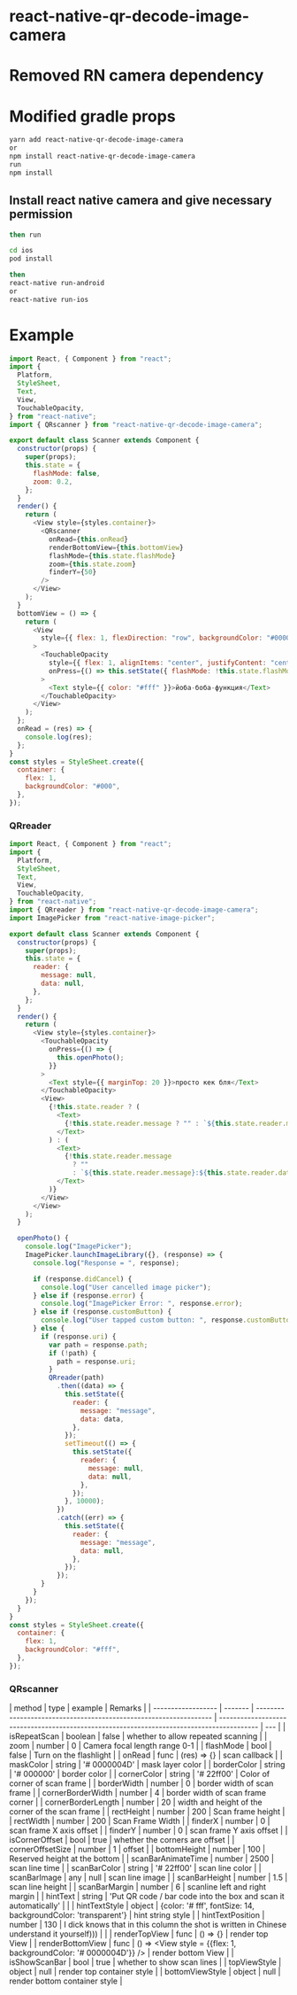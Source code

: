 # react-native-qr-decode-image-camera

# Removed RN camera dependency

# Modified gradle props

```bash
yarn add react-native-qr-decode-image-camera
or
npm install react-native-qr-decode-image-camera
run
npm install
```

## Install react native camera and give necessary permission

```bash
then run

cd ios
pod install
```

```bash
then
react-native run-android
or
react-native run-ios

```

# Example

```javascript
import React, { Component } from "react";
import {
  Platform,
  StyleSheet,
  Text,
  View,
  TouchableOpacity,
} from "react-native";
import { QRscanner } from "react-native-qr-decode-image-camera";

export default class Scanner extends Component {
  constructor(props) {
    super(props);
    this.state = {
      flashMode: false,
      zoom: 0.2,
    };
  }
  render() {
    return (
      <View style={styles.container}>
        <QRscanner
          onRead={this.onRead}
          renderBottomView={this.bottomView}
          flashMode={this.state.flashMode}
          zoom={this.state.zoom}
          finderY={50}
        />
      </View>
    );
  }
  bottomView = () => {
    return (
      <View
        style={{ flex: 1, flexDirection: "row", backgroundColor: "#0000004D" }}
      >
        <TouchableOpacity
          style={{ flex: 1, alignItems: "center", justifyContent: "center" }}
          onPress={() => this.setState({ flashMode: !this.state.flashMode })}
        >
          <Text style={{ color: "#fff" }}>йоба-боба-функция</Text>
        </TouchableOpacity>
      </View>
    );
  };
  onRead = (res) => {
    console.log(res);
  };
}
const styles = StyleSheet.create({
  container: {
    flex: 1,
    backgroundColor: "#000",
  },
});
```

### QRreader

```javascript
import React, { Component } from "react";
import {
  Platform,
  StyleSheet,
  Text,
  View,
  TouchableOpacity,
} from "react-native";
import { QRreader } from "react-native-qr-decode-image-camera";
import ImagePicker from "react-native-image-picker";

export default class Scanner extends Component {
  constructor(props) {
    super(props);
    this.state = {
      reader: {
        message: null,
        data: null,
      },
    };
  }
  render() {
    return (
      <View style={styles.container}>
        <TouchableOpacity
          onPress={() => {
            this.openPhoto();
          }}
        >
          <Text style={{ marginTop: 20 }}>просто кек бля</Text>
        </TouchableOpacity>
        <View>
          {!this.state.reader ? (
            <Text>
              {!this.state.reader.message ? "" : `${this.state.reader.message}`}
            </Text>
          ) : (
            <Text>
              {!this.state.reader.message
                ? ""
                : `${this.state.reader.message}:${this.state.reader.data}`}
            </Text>
          )}
        </View>
      </View>
    );
  }

  openPhoto() {
    console.log("ImagePicker");
    ImagePicker.launchImageLibrary({}, (response) => {
      console.log("Response = ", response);

      if (response.didCancel) {
        console.log("User cancelled image picker");
      } else if (response.error) {
        console.log("ImagePicker Error: ", response.error);
      } else if (response.customButton) {
        console.log("User tapped custom button: ", response.customButton);
      } else {
        if (response.uri) {
          var path = response.path;
          if (!path) {
            path = response.uri;
          }
          QRreader(path)
            .then((data) => {
              this.setState({
                reader: {
                  message: "message",
                  data: data,
                },
              });
              setTimeout(() => {
                this.setState({
                  reader: {
                    message: null,
                    data: null,
                  },
                });
              }, 10000);
            })
            .catch((err) => {
              this.setState({
                reader: {
                  message: "message",
                  data: null,
                },
              });
            });
        }
      }
    });
  }
}
const styles = StyleSheet.create({
  container: {
    flex: 1,
    backgroundColor: "#fff",
  },
});
```

### QRscanner

| method             | type    | example                                                           | Remarks                                                                                   |
| ------------------ | ------- | ----------------------------------------------------------------- | ----------------------------------------------------------------------------------------- | --- |
| isRepeatScan       | boolean | false                                                             | whether to allow repeated scanning                                                        |
| zoom               | number  | 0                                                                 | Camera focal length range 0-1                                                             |
| flashMode          | bool    | false                                                             | Turn on the flashlight                                                                    |
| onRead             | func    | (res) => {}                                                       | scan callback                                                                             |
| maskColor          | string  | '# 0000004D'                                                      | mask layer color                                                                          |
| borderColor        | string  | '# 000000'                                                        | border color                                                                              |
| cornerColor        | string  | '# 22ff00'                                                        | Color of corner of scan frame                                                             |
| borderWidth        | number  | 0                                                                 | border width of scan frame                                                                |
| cornerBorderWidth  | number  | 4                                                                 | border width of scan frame corner                                                         |
| cornerBorderLength | number  | 20                                                                | width and height of the corner of the scan frame                                          |
| rectHeight         | number  | 200                                                               | Scan frame height                                                                         |
| rectWidth          | number  | 200                                                               | Scan Frame Width                                                                          |
| finderX            | number  | 0                                                                 | scan frame X axis offset                                                                  |
| finderY            | number  | 0                                                                 | scan frame Y axis offset                                                                  |
| isCornerOffset     | bool    | true                                                              | whether the corners are offset                                                            |
| cornerOffsetSize   | number  | 1                                                                 | offset                                                                                    |
| bottomHeight       | number  | 100                                                               | Reserved height at the bottom                                                             |
| scanBarAnimateTime | number  | 2500                                                              | scan line time                                                                            |
| scanBarColor       | string  | '# 22ff00'                                                        | scan line color                                                                           |
| scanBarImage       | any     | null                                                              | scan line image                                                                           |
| scanBarHeight      | number  | 1.5                                                               | scan line height                                                                          |
| scanBarMargin      | number  | 6                                                                 | scanline left and right margin                                                            |
| hintText           | string  | 'Put QR code / bar code into the box and scan it automatically'   |                                                                                           |
| hintTextStyle      | object  | {color: '# fff', fontSize: 14, backgroundColor: 'transparent'}    | hint string style                                                                         |
| hintTextPosition   | number  | 130                                                               | I dick knows that in this column the shot is written in Chinese understand it yourself))) |     |
| renderTopView      | func    | () => {}                                                          | render top View                                                                           |
| renderBottomView   | func    | () => <View style = {{flex: 1, backgroundColor: '# 0000004D'}} /> | render bottom View                                                                        |
| isShowScanBar      | bool    | true                                                              | whether to show scan lines                                                                |
| topViewStyle       | object  | null                                                              | render top container style                                                                |
| bottomViewStyle    | object  | null                                                              | render bottom container style                                                             |
